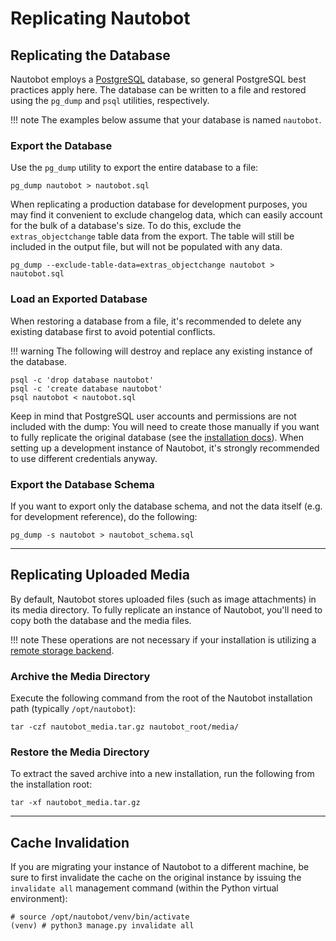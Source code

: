 # Replicating Nautobot

## Replicating the Database

Nautobot employs a [PostgreSQL](https://www.postgresql.org/) database, so general PostgreSQL best practices apply here. The database can be written to a file and restored using the `pg_dump` and `psql` utilities, respectively.

!!! note
    The examples below assume that your database is named `nautobot`.

### Export the Database

Use the `pg_dump` utility to export the entire database to a file:

```no-highlight
pg_dump nautobot > nautobot.sql
```

When replicating a production database for development purposes, you may find it convenient to exclude changelog data, which can easily account for the bulk of a database's size. To do this, exclude the `extras_objectchange` table data from the export. The table will still be included in the output file, but will not be populated with any data.

```no-highlight
pg_dump --exclude-table-data=extras_objectchange nautobot > nautobot.sql
```

### Load an Exported Database

When restoring a database from a file, it's recommended to delete any existing database first to avoid potential conflicts.

!!! warning
    The following will destroy and replace any existing instance of the database.

```no-highlight
psql -c 'drop database nautobot'
psql -c 'create database nautobot'
psql nautobot < nautobot.sql
```

Keep in mind that PostgreSQL user accounts and permissions are not included with the dump: You will need to create those manually if you want to fully replicate the original database (see the [installation docs](../installation/1-postgresql.md)). When setting up a development instance of Nautobot, it's strongly recommended to use different credentials anyway.

### Export the Database Schema

If you want to export only the database schema, and not the data itself (e.g. for development reference), do the following:

```no-highlight
pg_dump -s nautobot > nautobot_schema.sql
```

---

## Replicating Uploaded Media

By default, Nautobot stores uploaded files (such as image attachments) in its media directory. To fully replicate an instance of Nautobot, you'll need to copy both the database and the media files.

!!! note
    These operations are not necessary if your installation is utilizing a [remote storage backend](../../configuration/optional-settings/#storage_backend).

### Archive the Media Directory

Execute the following command from the root of the Nautobot installation path (typically `/opt/nautobot`):

```no-highlight
tar -czf nautobot_media.tar.gz nautobot_root/media/
```

### Restore the Media Directory

To extract the saved archive into a new installation, run the following from the installation root:

```no-highlight
tar -xf nautobot_media.tar.gz
```

---

## Cache Invalidation

If you are migrating your instance of Nautobot to a different machine, be sure to first invalidate the cache on the original instance by issuing the `invalidate all` management command (within the Python virtual environment):

```no-highlight
# source /opt/nautobot/venv/bin/activate
(venv) # python3 manage.py invalidate all
```

